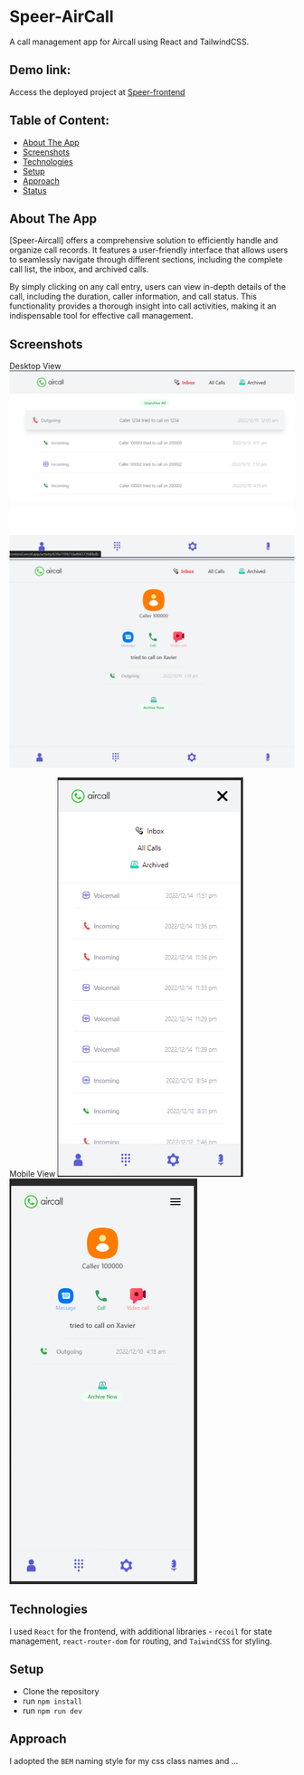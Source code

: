 # Speer-AirCall
A call management app for Aircall using React and TailwindCSS.

## Demo link:
Access the deployed project at [Speer-frontend](https://speertechnologies-frontend.vercel.app/)

## Table of Content:

- [About The App](#about-the-app)
- [Screenshots](#screenshots)
- [Technologies](#technologies)
- [Setup](#setup)
- [Approach](#approach)
- [Status](#status)

## About The App
[Speer-Aircall] offers a comprehensive solution to efficiently handle and organize call records. It features a user-friendly interface that allows users to seamlessly navigate through different sections, including the complete call list, the inbox, and archived calls. 

By simply clicking on any call entry, users can view in-depth details of the call, including the duration, caller information, and call status. This functionality provides a thorough insight into call activities, making it an indispensable tool for effective call management.

## Screenshots
Desktop View 
![Inbox-Desktop](src/assets/inboxDesktop.png)
![CallDetails-Desktop](src/assets/detailsDesktop.png)


Mobile View 
![Inbox-Mobile](src/assets/inboxMobile.png)
![CallDetails-Mobile](src/assets/detailsMob.png)



## Technologies
I used `React` for the frontend, with additional libraries - `recoil` for state management, `react-router-dom` for routing, and `TaiwindCSS` for styling.

## Setup
- Clone the repository
- run `npm install`
- run `npm run dev`

## Approach
I adopted the `BEM` naming style for my css class names and ...

